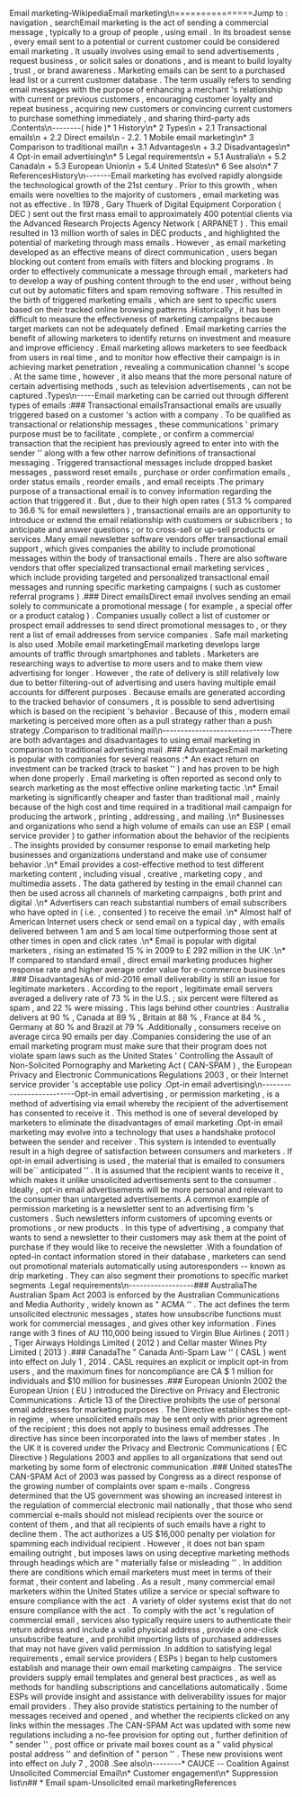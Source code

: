 Email marketing-WikipediaEmail marketing\n===============Jump to : navigation , searchEmail marketing is the act of sending a commercial message , typically to a group of people , using email . In its broadest sense , every email sent to a potential or current customer could be considered email marketing . It usually involves using email to send advertisements , request business , or solicit sales or donations , and is meant to build loyalty , trust , or brand awareness . Marketing emails can be sent to a purchased lead list or a current customer database . The term usually refers to sending email messages with the purpose of enhancing a merchant 's relationship with current or previous customers , encouraging customer loyalty and repeat business , acquiring new customers or convincing current customers to purchase something immediately , and sharing third-party ads .Contents\n--------( hide )* 1 History\n* 2 Types\n  + 2.1 Transactional emails\n  + 2.2 Direct emails\n    - 2.2. 1 Mobile email marketing\n* 3 Comparison to traditional mail\n  + 3.1 Advantages\n  + 3.2 Disadvantages\n* 4 Opt-in email advertising\n* 5 Legal requirements\n  + 5.1 Australia\n  + 5.2 Canada\n  + 5.3 European Union\n  + 5.4 United States\n* 6 See also\n* 7 ReferencesHistory\n-------Email marketing has evolved rapidly alongside the technological growth of the 21st century . Prior to this growth , when emails were novelties to the majority of customers , email marketing was not as effective . In 1978 , Gary Thuerk of Digital Equipment Corporation ( DEC ) sent out the first mass email to approximately 400 potential clients via the Advanced Research Projects Agency Network ( ARPANET ) . This email resulted in 13 million worth of sales in DEC products , and highlighted the potential of marketing through mass emails . However , as email marketing developed as an effective means of direct communication , users began blocking out content from emails with filters and blocking programs . In order to effectively communicate a message through email , marketers had to develop a way of pushing content through to the end user , without being cut out by automatic filters and spam removing software . This resulted in the birth of triggered marketing emails , which are sent to specific users based on their tracked online browsing patterns .Historically , it has been difficult to measure the effectiveness of marketing campaigns because target markets can not be adequately defined . Email marketing carries the benefit of allowing marketers to identify returns on investment and measure and improve efficiency . Email marketing allows marketers to see feedback from users in real time , and to monitor how effective their campaign is in achieving market penetration , revealing a communication channel 's scope . At the same time , however , it also means that the more personal nature of certain advertising methods , such as television advertisements , can not be captured .Types\n-----Email marketing can be carried out through different types of emails :### Transactional emailsTransactional emails are usually triggered based on a customer 's action with a company . To be qualified as transactional or relationship messages , these communications ' primary purpose must be to facilitate , complete , or confirm a commercial transaction that the recipient has previously agreed to enter into with the sender '' along with a few other narrow definitions of transactional messaging . Triggered transactional messages include dropped basket messages , password reset emails , purchase or order confirmation emails , order status emails , reorder emails , and email receipts .The primary purpose of a transactional email is to convey information regarding the action that triggered it . But , due to their high open rates ( 51.3 % compared to 36.6 % for email newsletters ) , transactional emails are an opportunity to introduce or extend the email relationship with customers or subscribers ; to anticipate and answer questions ; or to cross-sell or up-sell products or services .Many email newsletter software vendors offer transactional email support , which gives companies the ability to include promotional messages within the body of transactional emails . There are also software vendors that offer specialized transactional email marketing services , which include providing targeted and personalized transactional email messages and running specific marketing campaigns ( such as customer referral programs ) .### Direct emailsDirect email involves sending an email solely to communicate a promotional message ( for example , a special offer or a product catalog ) . Companies usually collect a list of customer or prospect email addresses to send direct promotional messages to , or they rent a list of email addresses from service companies . Safe mail marketing is also used .Mobile email marketingEmail marketing develops large amounts of traffic through smartphones and tablets . Marketers are researching ways to advertise to more users and to make them view advertising for longer . However , the rate of delivery is still relatively low due to better filtering-out of advertising and users having multiple email accounts for different purposes . Because emails are generated according to the tracked behavior of consumers , it is possible to send advertising which is based on the recipient 's behavior . Because of this , modern email marketing is perceived more often as a pull strategy rather than a push strategy .Comparison to traditional mail\n------------------------------There are both advantages and disadvantages to using email marketing in comparison to traditional advertising mail .### AdvantagesEmail marketing is popular with companies for several reasons :* An exact return on investment can be tracked (track to basket '' ) and has proven to be high when done properly . Email marketing is often reported as second only to search marketing as the most effective online marketing tactic .\n* Email marketing is significantly cheaper and faster than traditional mail , mainly because of the high cost and time required in a traditional mail campaign for producing the artwork , printing , addressing , and mailing .\n* Businesses and organizations who send a high volume of emails can use an ESP ( email service provider ) to gather information about the behavior of the recipients . The insights provided by consumer response to email marketing help businesses and organizations understand and make use of consumer behavior .\n* Email provides a cost-effective method to test different marketing content , including visual , creative , marketing copy , and multimedia assets . The data gathered by testing in the email channel can then be used across all channels of marketing campaigns , both print and digital .\n* Advertisers can reach substantial numbers of email subscribers who have opted in ( i.e. , consented ) to receive the email .\n* Almost half of American Internet users check or send email on a typical day , with emails delivered between 1 am and 5 am local time outperforming those sent at other times in open and click rates .\n* Email is popular with digital marketers , rising an estimated 15 % in 2009 to £ 292 million in the UK .\n* If compared to standard email , direct email marketing produces higher response rate and higher average order value for e-commerce businesses .### DisadvantagesAs of mid-2016 email deliverability is still an issue for legitimate marketers . According to the report , legitimate email servers averaged a delivery rate of 73 % in the U.S. ; six percent were filtered as spam , and 22 % were missing . This lags behind other countries : Australia delivers at 90 % , Canada at 89 % , Britain at 88 % , France at 84 % , Germany at 80 % and Brazil at 79 % .Additionally , consumers receive on average circa 90 emails per day .Companies considering the use of an email marketing program must make sure that their program does not violate spam laws such as the United States ' Controlling the Assault of Non-Solicited Pornography and Marketing Act ( CAN-SPAM ) , the European Privacy and Electronic Communications Regulations 2003 , or their Internet service provider 's acceptable use policy .Opt-in email advertising\n--------------------------Opt-in email advertising , or permission marketing , is a method of advertising via email whereby the recipient of the advertisement has consented to receive it . This method is one of several developed by marketers to eliminate the disadvantages of email marketing .Opt-in email marketing may evolve into a technology that uses a handshake protocol between the sender and receiver . This system is intended to eventually result in a high degree of satisfaction between consumers and marketers . If opt-in email advertising is used , the material that is emailed to consumers will be`` anticipated '' . It is assumed that the recipient wants to receive it , which makes it unlike unsolicited advertisements sent to the consumer . Ideally , opt-in email advertisements will be more personal and relevant to the consumer than untargeted advertisements .A common example of permission marketing is a newsletter sent to an advertising firm 's customers . Such newsletters inform customers of upcoming events or promotions , or new products . In this type of advertising , a company that wants to send a newsletter to their customers may ask them at the point of purchase if they would like to receive the newsletter .With a foundation of opted-in contact information stored in their database , marketers can send out promotional materials automatically using autoresponders -- known as drip marketing . They can also segment their promotions to specific market segments .Legal requirements\n------------------### AustraliaThe Australian Spam Act 2003 is enforced by the Australian Communications and Media Authority , widely known as \" ACMA '' . The act defines the term unsolicited electronic messages , states how unsubscribe functions must work for commercial messages , and gives other key information . Fines range with 3 fines of AU 110,000 being issued to Virgin Blue Airlines ( 2011 ) , Tiger Airways Holdings Limited ( 2012 ) and Cellar master Wines Pty Limited ( 2013 ) .### CanadaThe \" Canada Anti-Spam Law '' ( CASL ) went into effect on July 1 , 2014 . CASL requires an explicit or implicit opt-in from users , and the maximum fines for noncompliance are CA $ 1 million for individuals and $10 million for businesses .### European UnionIn 2002 the European Union ( EU ) introduced the Directive on Privacy and Electronic Communications . Article 13 of the Directive prohibits the use of personal email addresses for marketing purposes . The Directive establishes the opt-in regime , where unsolicited emails may be sent only with prior agreement of the recipient ; this does not apply to business email addresses .The directive has since been incorporated into the laws of member states . In the UK it is covered under the Privacy and Electronic Communications ( EC Directive ) Regulations 2003 and applies to all organizations that send out marketing by some form of electronic communication .### United statesThe CAN-SPAM Act of 2003 was passed by Congress as a direct response of the growing number of complaints over spam e-mails . Congress determined that the US government was showing an increased interest in the regulation of commercial electronic mail nationally , that those who send commercial e-mails should not mislead recipients over the source or content of them , and that all recipients of such emails have a right to decline them . The act authorizes a US $16,000 penalty per violation for spamming each individual recipient . However , it does not ban spam emailing outright , but imposes laws on using deceptive marketing methods through headings which are \" materially false or misleading '' . In addition there are conditions which email marketers must meet in terms of their format , their content and labeling . As a result , many commercial email marketers within the United States utilize a service or special software to ensure compliance with the act . A variety of older systems exist that do not ensure compliance with the act . To comply with the act 's regulation of commercial email , services also typically require users to authenticate their return address and include a valid physical address , provide a one-click unsubscribe feature , and prohibit importing lists of purchased addresses that may not have given valid permission .In addition to satisfying legal requirements , email service providers ( ESPs ) began to help customers establish and manage their own email marketing campaigns . The service providers supply email templates and general best practices , as well as methods for handling subscriptions and cancellations automatically . Some ESPs will provide insight and assistance with deliverability issues for major email providers . They also provide statistics pertaining to the number of messages received and opened , and whether the recipients clicked on any links within the messages .The CAN-SPAM Act was updated with some new regulations including a no-fee provision for opting out , further definition of \" sender '' , post office or private mail boxes count as a \" valid physical postal address '' and definition of \" person '' . These new provisions went into effect on July 7 , 2008 .See also\n--------* CAUCE -- Coalition Against Unsolicited Commercial Email\n* Customer engagement\n* Suppression list\n## * Email spam-Unsolicited email marketingReferences
